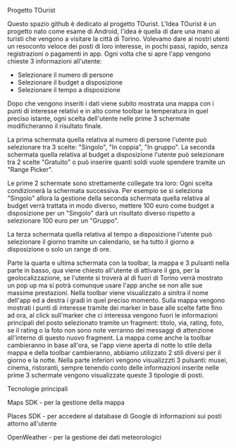 Progetto TOurist

Questo spazio github è dedicato al progetto TOurist.
L'Idea TOurist è un progetto nato come esame di Android, l'idea è quella di dare una mano ai turisti che vengono a visitare la città di Torino.
Volevamo dare ai nostri utenti un resoconto veloce dei posti di loro interesse, in pochi passi, rapido, senza registrazioni o pagamenti in app. 
Ogni volta che si apre l'app vengono chieste 3 informazioni all'utente:
 - Selezionare il numero di persone
 - Selezionare il budget a disposizione
 - Selezionare il tempo a disposizione
 
Dopo che vengono inseriti i dati viene subito mostrata una mappa con i punti di interesse relativi e in alto come toolbar la temperatura in quel preciso istante, ogni scelta dell'utente nelle prime 3 schermate modificheranno il risultato finale.

La prima schermata quella relativa al numero di persone l'utente può selezionare tra 3 scelte: "Singolo", "In coppia", "In gruppo".
La seconda schermata quella relativa al budget a disposizione l'utente può selezionare tra 2 scelte "Gratuito" o può inserire quanti soldi vuole spendere tramite un "Range Picker".

Le prime 2 schermate sono strettamente collegate tra loro:
Ogni scelta condizionerà la schermata successiva. Per esempio se si seleziona "Singolo" allora la gestione della seconda schermata quella relativa al budget verrà trattata in modo diverso, mettere 100 euro come budget a disposizione per un "Singolo" darà un risultato diverso rispetto a selezionare 100 euro per un "Gruppo".

La terza schermata quella relativa al tempo a disposizione l'utente può selezionare il giorno tramite un calendario, se ha tutto il giorno a disposizione o solo un range di ore.

Parte la quarta e ultima schermata con la toolbar, la mappa e 3 pulsanti nella parte in basso, qua viene chiesto all'utente di attivare il gps, per la geolocalizzazione, se l'utente si troverà al di fuori di Torino verrà mostrato un pop up ma si potrà comunque usare l'app anche se non alle sue massime prestazioni. 
Nella toolbar viene visualizzato a sinitra il nome dell'app ed a destra i gradi in quel preciso momento.
Sulla mappa vengono mostrati i punti di interesse tramite dei marker in base alle scelte fatte fino ad ora, al click sull'marker che ci interessa vengono fuori le informazioni principali del posto selezionato tramite un fragment: titolo, via, rating, foto, se il rating o la foto non sono note verranno dei messaggi di attenzione all'interno di questo nuovo fragment.
La mappa come anche la toolbar cambieranno in base all'ora, se l'app viene aperta di notte lo stile della mappa e della toolbar cambieranno, abbiamo utilizzato 2 stili diversi per il giorno e la notte.
Nella parte inferiori vengono visualizzzti 3 pulsanti: musei, cinema, ristoranti, sempre tenendo conto delle informazioni inserite nelle prime 3 schermate vengono visualizzate queste 3 tipologie di posti.


Tecnologie principali

Maps SDK - per la gestione della mappa

Places SDK - per accedere al database di Google di informazioni sui posti attorno all'utente

OpenWeather - per la gestione dei dati meteorologici
